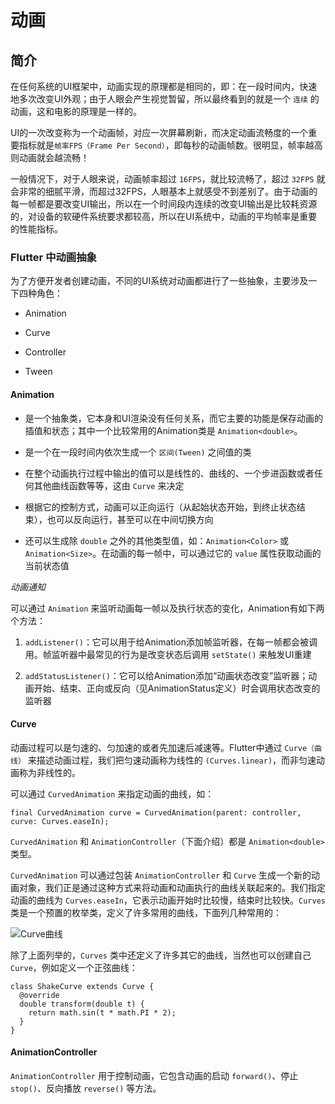 # 动画

## 简介

在任何系统的UI框架中，动画实现的原理都是相同的，即：在一段时间内，快速地多次改变UI外观；由于人眼会产生视觉暂留，所以最终看到的就是一个 `连续` 的动画，这和电影的原理是一样的。

UI的一次改变称为一个动画帧，对应一次屏幕刷新，而决定动画流畅度的一个重要指标就是`帧率FPS（Frame Per Second）`，即每秒的动画帧数。很明显，帧率越高则动画就会越流畅！

一般情况下，对于人眼来说，动画帧率超过 `16FPS`，就比较流畅了，超过 `32FPS` 就会非常的细腻平滑，而超过32FPS，人眼基本上就感受不到差别了。由于动画的每一帧都是要改变UI输出，所以在一个时间段内连续的改变UI输出是比较耗资源的，对设备的软硬件系统要求都较高，所以在UI系统中，动画的平均帧率是重要的性能指标。

### Flutter 中动画抽象

为了方便开发者创建动画，不同的UI系统对动画都进行了一些抽象，主要涉及一下四种角色：

- Animation

- Curve

- Controller

- Tween

#### Animation

- 是一个抽象类，它本身和UI渲染没有任何关系，而它主要的功能是保存动画的插值和状态；其中一个比较常用的Animation类是 `Animation<double>`。

- 是一个在一段时间内依次生成一个 `区间(Tween)` 之间值的类

- 在整个动画执行过程中输出的值可以是线性的、曲线的、一个步进函数或者任何其他曲线函数等等，这由 `Curve` 来决定

- 根据它的控制方式，动画可以正向运行（从起始状态开始，到终止状态结束），也可以反向运行，甚至可以在中间切换方向

- 还可以生成除 `double` 之外的其他类型值，如：`Animation<Color>` 或 `Animation<Size>`。在动画的每一帧中，可以通过它的 `value` 属性获取动画的当前状态值

*动画通知*

可以通过 `Animation` 来监听动画每一帧以及执行状态的变化，Animation有如下两个方法：

1. `addListener()`：它可以用于给Animation添加帧监听器，在每一帧都会被调用。帧监听器中最常见的行为是改变状态后调用 `setState()` 来触发UI重建

2. `addStatusListener()`：它可以给Animation添加“动画状态改变”监听器；动画开始、结束、正向或反向（见AnimationStatus定义）时会调用状态改变的监听器

#### Curve

动画过程可以是匀速的、匀加速的或者先加速后减速等。Flutter中通过 `Curve（曲线）` 来描述动画过程，我们把匀速动画称为线性的 `(Curves.linear)`，而非匀速动画称为非线性的。

可以通过 `CurvedAnimation` 来指定动画的曲线，如：

```
final CurvedAnimation curve = CurvedAnimation(parent: controller, curve: Curves.easeIn);
```

`CurvedAnimation` 和 `AnimationController`（下面介绍）都是 `Animation<double>` 类型。

`CurvedAnimation` 可以通过包装 `AnimationController` 和 `Curve` 生成一个新的动画对象，我们正是通过这种方式来将动画和动画执行的曲线关联起来的。我们指定动画的曲线为 `Curves.easeIn`，它表示动画开始时比较慢，结束时比较快。`Curves` 类是一个预置的枚举类，定义了许多常用的曲线，下面列几种常用的：

![Curve曲线]()

除了上面列举的，`Curves` 类中还定义了许多其它的曲线，当然也可以创建自己 `Curve`，例如定义一个正弦曲线：

```
class ShakeCurve extends Curve {
  @override
  double transform(double t) {
    return math.sin(t * math.PI * 2);
  }
}
```

#### AnimationController

`AnimationController` 用于控制动画，它包含动画的启动 `forward()`、停止 `stop()`、反向播放 `reverse()` 等方法。